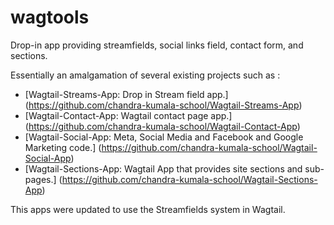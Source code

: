 # wagtools
Drop-in app providing streamfields, social links field, contact form, and sections.


Essentially an amalgamation of several existing projects such as :

- [Wagtail-Streams-App: Drop in Stream field app.] (https://github.com/chandra-kumala-school/Wagtail-Streams-App)
- [Wagtail-Contact-App: Wagtail contact page app.] (https://github.com/chandra-kumala-school/Wagtail-Contact-App)
- [Wagtail-Social-App: Meta, Social Media and Facebook and Google Marketing code.] (https://github.com/chandra-kumala-school/Wagtail-Social-App)
- [Wagtail-Sections-App: Wagtail App that provides site sections and sub-pages.] (https://github.com/chandra-kumala-school/Wagtail-Sections-App)

This apps were updated to use the Streamfields system in Wagtail.
